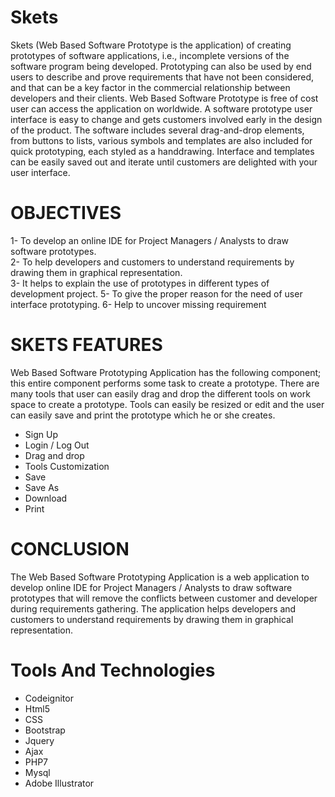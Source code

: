 # Skets
 
Skets (Web Based Software Prototype is the application) of creating prototypes of software applications, i.e., incomplete versions of the software program being developed. Prototyping can also be used by end users to describe and prove requirements that have not been considered, and that can be a key factor in the commercial relationship between developers and their clients. Web Based Software Prototype is free of cost user can access the application on worldwide. A software prototype user interface is easy to change and gets customers involved early in the design of the product. The software includes several drag-and-drop elements, from buttons to lists, various symbols and templates are also included for quick prototyping, each styled as a handdrawing. Interface and templates can be easily saved out and iterate until customers are delighted with your user interface.

# OBJECTIVES
1- To develop an online IDE for Project Managers / Analysts to draw software prototypes.  
2- To help developers and customers to understand requirements by drawing them in graphical representation.                  
3- It helps to explain the use of prototypes in different types of development project. 
5- To give the proper reason for the need of user interface prototyping. 
6- Help to uncover missing requirement

# SKETS FEATURES 
Web Based Software Prototyping Application has the following component; this entire component performs some task to create a prototype. 
There are many tools that user can easily drag and drop the different tools on work space to create a prototype. Tools can easily be resized or edit and the user can easily save and print the prototype which he or she creates. 

- Sign Up 
- Login / Log Out 
- Drag and drop 
- Tools Customization 
- Save 
- Save As 
- Download 
- Print 

# CONCLUSION 
The Web Based Software Prototyping Application is a web application to develop online IDE for Project Managers / Analysts to draw software prototypes that will remove the conflicts between customer and developer during requirements gathering. The application helps developers and customers to understand requirements by drawing them in graphical representation. 

# Tools And Technologies

- Codeignitor
- Html5
- CSS
- Bootstrap
- Jquery
- Ajax
- PHP7
- Mysql
- Adobe Illustrator

